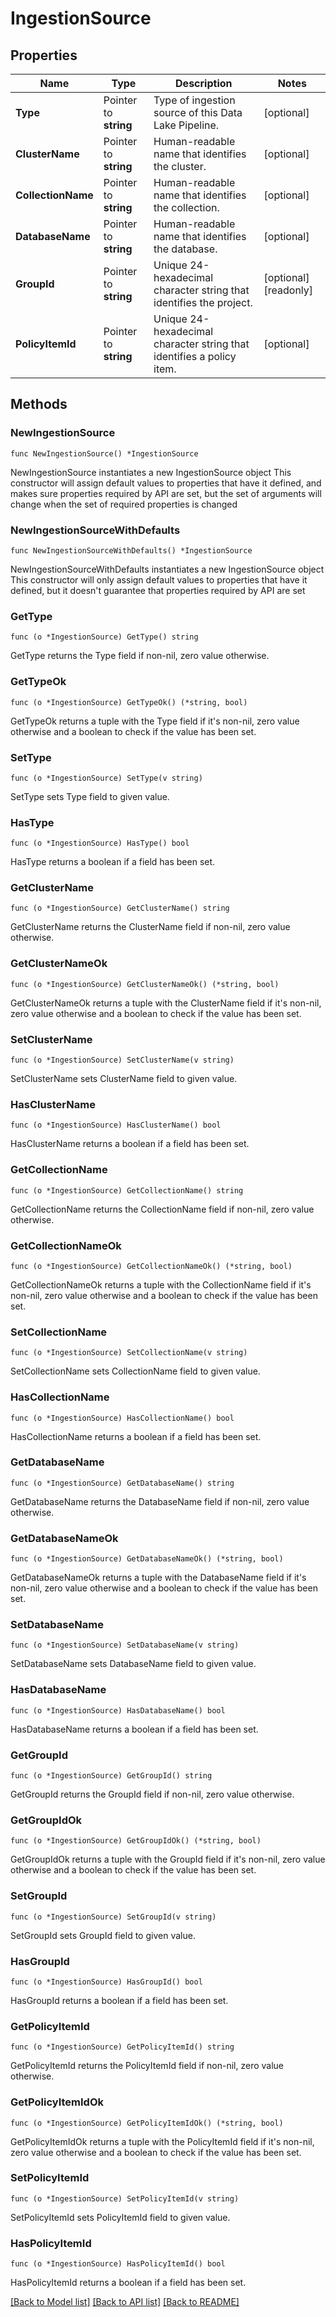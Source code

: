 # IngestionSource

## Properties

Name | Type | Description | Notes
------------ | ------------- | ------------- | -------------
**Type** | Pointer to **string** | Type of ingestion source of this Data Lake Pipeline. | [optional] 
**ClusterName** | Pointer to **string** | Human-readable name that identifies the cluster. | [optional] 
**CollectionName** | Pointer to **string** | Human-readable name that identifies the collection. | [optional] 
**DatabaseName** | Pointer to **string** | Human-readable name that identifies the database. | [optional] 
**GroupId** | Pointer to **string** | Unique 24-hexadecimal character string that identifies the project. | [optional] [readonly] 
**PolicyItemId** | Pointer to **string** | Unique 24-hexadecimal character string that identifies a policy item. | [optional] 

## Methods

### NewIngestionSource

`func NewIngestionSource() *IngestionSource`

NewIngestionSource instantiates a new IngestionSource object
This constructor will assign default values to properties that have it defined,
and makes sure properties required by API are set, but the set of arguments
will change when the set of required properties is changed

### NewIngestionSourceWithDefaults

`func NewIngestionSourceWithDefaults() *IngestionSource`

NewIngestionSourceWithDefaults instantiates a new IngestionSource object
This constructor will only assign default values to properties that have it defined,
but it doesn't guarantee that properties required by API are set

### GetType

`func (o *IngestionSource) GetType() string`

GetType returns the Type field if non-nil, zero value otherwise.

### GetTypeOk

`func (o *IngestionSource) GetTypeOk() (*string, bool)`

GetTypeOk returns a tuple with the Type field if it's non-nil, zero value otherwise
and a boolean to check if the value has been set.

### SetType

`func (o *IngestionSource) SetType(v string)`

SetType sets Type field to given value.

### HasType

`func (o *IngestionSource) HasType() bool`

HasType returns a boolean if a field has been set.

### GetClusterName

`func (o *IngestionSource) GetClusterName() string`

GetClusterName returns the ClusterName field if non-nil, zero value otherwise.

### GetClusterNameOk

`func (o *IngestionSource) GetClusterNameOk() (*string, bool)`

GetClusterNameOk returns a tuple with the ClusterName field if it's non-nil, zero value otherwise
and a boolean to check if the value has been set.

### SetClusterName

`func (o *IngestionSource) SetClusterName(v string)`

SetClusterName sets ClusterName field to given value.

### HasClusterName

`func (o *IngestionSource) HasClusterName() bool`

HasClusterName returns a boolean if a field has been set.

### GetCollectionName

`func (o *IngestionSource) GetCollectionName() string`

GetCollectionName returns the CollectionName field if non-nil, zero value otherwise.

### GetCollectionNameOk

`func (o *IngestionSource) GetCollectionNameOk() (*string, bool)`

GetCollectionNameOk returns a tuple with the CollectionName field if it's non-nil, zero value otherwise
and a boolean to check if the value has been set.

### SetCollectionName

`func (o *IngestionSource) SetCollectionName(v string)`

SetCollectionName sets CollectionName field to given value.

### HasCollectionName

`func (o *IngestionSource) HasCollectionName() bool`

HasCollectionName returns a boolean if a field has been set.

### GetDatabaseName

`func (o *IngestionSource) GetDatabaseName() string`

GetDatabaseName returns the DatabaseName field if non-nil, zero value otherwise.

### GetDatabaseNameOk

`func (o *IngestionSource) GetDatabaseNameOk() (*string, bool)`

GetDatabaseNameOk returns a tuple with the DatabaseName field if it's non-nil, zero value otherwise
and a boolean to check if the value has been set.

### SetDatabaseName

`func (o *IngestionSource) SetDatabaseName(v string)`

SetDatabaseName sets DatabaseName field to given value.

### HasDatabaseName

`func (o *IngestionSource) HasDatabaseName() bool`

HasDatabaseName returns a boolean if a field has been set.

### GetGroupId

`func (o *IngestionSource) GetGroupId() string`

GetGroupId returns the GroupId field if non-nil, zero value otherwise.

### GetGroupIdOk

`func (o *IngestionSource) GetGroupIdOk() (*string, bool)`

GetGroupIdOk returns a tuple with the GroupId field if it's non-nil, zero value otherwise
and a boolean to check if the value has been set.

### SetGroupId

`func (o *IngestionSource) SetGroupId(v string)`

SetGroupId sets GroupId field to given value.

### HasGroupId

`func (o *IngestionSource) HasGroupId() bool`

HasGroupId returns a boolean if a field has been set.

### GetPolicyItemId

`func (o *IngestionSource) GetPolicyItemId() string`

GetPolicyItemId returns the PolicyItemId field if non-nil, zero value otherwise.

### GetPolicyItemIdOk

`func (o *IngestionSource) GetPolicyItemIdOk() (*string, bool)`

GetPolicyItemIdOk returns a tuple with the PolicyItemId field if it's non-nil, zero value otherwise
and a boolean to check if the value has been set.

### SetPolicyItemId

`func (o *IngestionSource) SetPolicyItemId(v string)`

SetPolicyItemId sets PolicyItemId field to given value.

### HasPolicyItemId

`func (o *IngestionSource) HasPolicyItemId() bool`

HasPolicyItemId returns a boolean if a field has been set.


[[Back to Model list]](../README.md#documentation-for-models) [[Back to API list]](../README.md#documentation-for-api-endpoints) [[Back to README]](../README.md)


